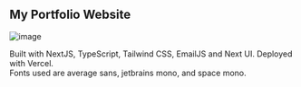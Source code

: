 ## My Portfolio Website

![image](https://github.com/user-attachments/assets/d799d020-61dd-49bf-b0b1-8068bbc11135)

Built with NextJS, TypeScript, Tailwind CSS, EmailJS and Next UI.
Deployed with Vercel.<br/>
Fonts used are average sans, jetbrains mono, and space mono.

